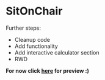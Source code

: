 # SitOnChair

Further steps:

* Cleanup code
* Add functionality 
* Add interactive calculator section
* RWD

**For now click [here](https://pnowic.github.io/SitOnChair/) for preview :)** 